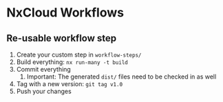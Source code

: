 # NxCloud Workflows

## Re-usable workflow step

1. Create your custom step in `workflow-steps/`
2. Build everything: `nx run-many -t build`
3. Commit everything
   1. Important: The generated `dist/` files need to be checked in as well
4. Tag with a new version: `git tag v1.0`
5. Push your changes
